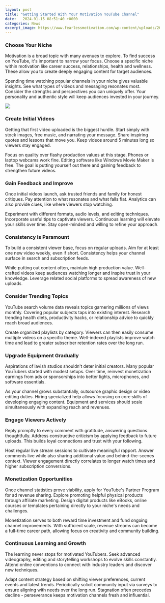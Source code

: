 ```yaml
---
layout: post
title: "Getting Started With Your Motivation YouTube Channel"
date:   2024-01-15 08:51:40 +0000
categories: News
excerpt_image: https://www.fearlessmotivation.com/wp-content/uploads/2015/11/fear-less-dominate-more-14001.jpg
---
```

### Choose Your Niche
 
Motivation is a broad topic with many avenues to explore. To find success on YouTube, it's important to narrow your focus. Choose a specific niche within motivation like career success, relationships, health and wellness. These allow you to create deeply engaging content for target audiences.   

Spending time watching popular channels in your niche gives valuable insights. See what types of videos and messaging resonates most. Consider the strengths and perspectives you can uniquely offer. Your personality and authentic style will keep audiences invested in your journey.  


![](https://www.fearlessmotivation.com/wp-content/uploads/2015/11/fear-less-dominate-more-14001.jpg)
### Create Initial Videos

Getting that first video uploaded is the biggest hurdle. Start simply with stock images, free music, and narrating your message. Share inspiring quotes and lessons that move you. Keep videos around 5 minutes long so viewers stay engaged. 

Focus on quality over flashy production values at this stage. Phones or laptop webcams work fine. Editing software like Windows Movie Maker is free. The goal is putting yourself out there and gaining feedback to strengthen future videos.

### Gain Feedback and Improve

Once initial videos launch, ask trusted friends and family for honest critiques. Pay attention to what resonates and what falls flat. Analytics can also provide clues, like where viewers stop watching. 

Experiment with different formats, audio levels, and editing techniques. Incorporate useful tips to captivate viewers. Continuous learning will elevate your skills over time. Stay open-minded and willing to refine your approach.

### Consistency is Paramount 

To build a consistent viewer base, focus on regular uploads. Aim for at least one new video weekly, even if short. Consistency helps your channel surface in search and subscription feeds. 

While putting out content often, maintain high production value. Well-crafted videos keep audiences watching longer and inspire trust in your knowledge. Leverage related social platforms to spread awareness of new uploads. 

### Consider Trending Topics

YouTube search volume data reveals topics garnering millions of views monthly. Covering popular subjects taps into existing interest. Research trending health diets, productivity hacks, or relationship advice to quickly reach broad audiences.

Create organized playlists by category. Viewers can then easily consume multiple videos on a specific theme. Well-indexed playlists improve watch time and lead to greater subscriber retention rates over the long run.

### Upgrade Equipment Gradually

Aspirations of lavish studios shouldn't deter initial creators. Many popular YouTubers started with modest setups. Over time, reinvest monetization earnings from ads or sponsorships into better lights, microphones, and software essentials. 

As your channel grows substantially, outsource graphic design or video editing duties. Hiring specialized help allows focusing on core skills of developing engaging content. Equipment and services should scale simultaneously with expanding reach and revenues. 

### Engage Viewers Actively

Reply promptly to every comment with gratitude, answering questions thoughtfully. Address constructive criticism by applying feedback to future uploads. This builds loyal connections and trust with your following.  

Host regular live stream sessions to cultivate meaningful rapport. Answer comments live while also sharing additional value and behind-the-scenes context. Viewer engagement directly correlates to longer watch times and higher subscription conversions.

### Monetization Opportunities  

Once channel statistics prove viability, apply for YouTube's Partner Program for ad revenue sharing. Explore promoting helpful physical products through affiliate marketing. Design digital products like eBooks, online courses or templates pertaining directly to your niche's needs and challenges.

Monetization serves to both reward time investment and fund ongoing channel improvements. With sufficient scale, revenue streams can become a full-time career path, allowing focus on creativity and community building.

### Continuous Learning and Growth

The learning never stops for motivated YouTubers. Seek advanced videography, editing and storytelling workshops to evolve skills constantly. Attend online conventions to connect with industry leaders and discover new techniques.  

Adapt content strategy based on shifting viewer preferences, current events and latest trends. Periodically solicit community input via surveys to ensure aligning with needs over the long run. Stagnation often precedes decline - perseverance keeps motivation channels fresh and influential.